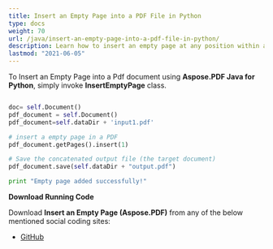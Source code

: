 ```yaml
---
title: Insert an Empty Page into a PDF File in Python
type: docs
weight: 70
url: /java/insert-an-empty-page-into-a-pdf-file-in-python/
description: Learn how to insert an empty page at any position within a PDF file using Python and Aspose.PDF for flexible document structuring.
lastmod: "2021-06-05"
---
```


To Insert an Empty Page into a Pdf document using **Aspose.PDF Java for Python**, simply invoke **InsertEmptyPage** class.

```Python

doc= self.Document()
pdf_document = self.Document()
pdf_document=self.dataDir + 'input1.pdf'

# insert a empty page in a PDF
pdf_document.getPages().insert(1)

# Save the concatenated output file (the target document)
pdf_document.save(self.dataDir + "output.pdf")

print "Empty page added successfully!"

```

**Download Running Code**

Download **Insert an Empty Page (Aspose.PDF)** from any of the below mentioned social coding sites:

- [GitHub](https://github.com/aspose-pdf/Aspose.PDF-for-Java/blob/master/Plugins/Aspose_Pdf_Java_for_Python/test/WorkingWithPages/InsertEmptyPage/InsertEmptyPage.py)

